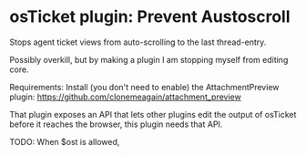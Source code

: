 # osTicket plugin: Prevent Austoscroll

Stops agent ticket views from auto-scrolling to the last thread-entry. 

Possibly overkill, but by making a plugin I am stopping myself from editing core.

Requirements: Install (you don't need to enable) the AttachmentPreview plugin: https://github.com/clonemeagain/attachment_preview

That plugin exposes an API that lets other plugins edit the output of osTicket before it reaches the browser, this plugin needs that API.

TODO: When $ost is allowed, 